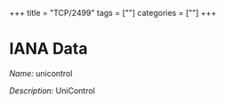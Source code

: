 +++
title = "TCP/2499"
tags = [""]
categories = [""]
+++

# IANA Data

_Name:_ unicontrol

_Description:_ UniControl

